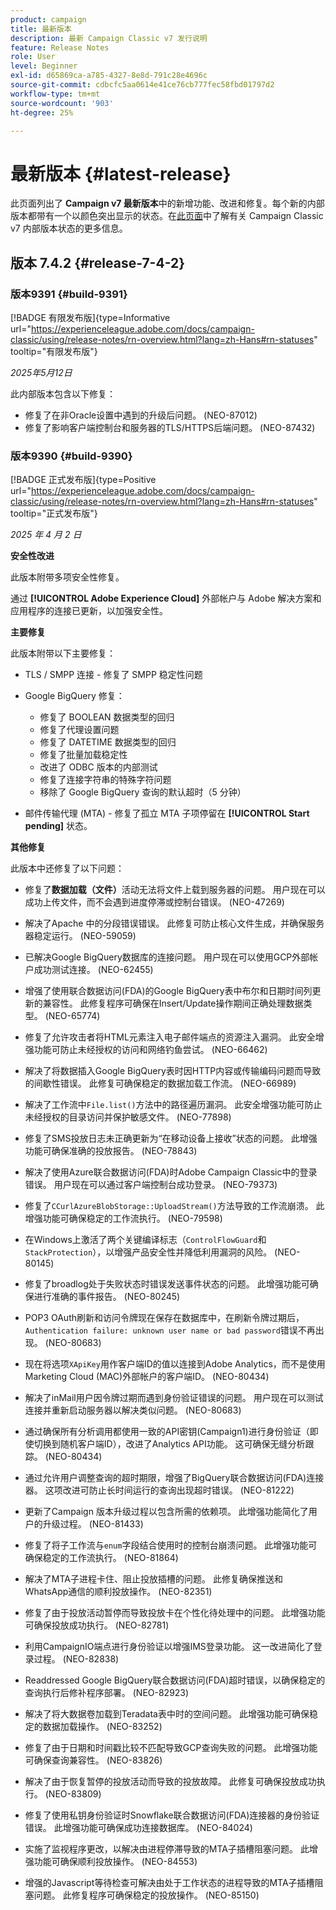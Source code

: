 ```yaml
---
product: campaign
title: 最新版本
description: 最新 Campaign Classic v7 发行说明
feature: Release Notes
role: User
level: Beginner
exl-id: d65869ca-a785-4327-8e8d-791c28e4696c
source-git-commit: cdbcfc5aa0614e41ce76cb777fec58fbd01797d2
workflow-type: tm+mt
source-wordcount: '903'
ht-degree: 25%

---
```


# 最新版本 {#latest-release}

此页面列出了 **Campaign v7 最新版本**&#x200B;中的新增功能、改进和修复。每个新的内部版本都带有一个以颜色突出显示的状态。在[此页面](rn-overview.md)中了解有关 Campaign Classic v7 内部版本状态的更多信息。

## 版本 7.4.2  {#release-7-4-2}

### 版本9391 {#build-9391}

[!BADGE 有限发布版]{type=Informative url="https://experienceleague.adobe.com/docs/campaign-classic/using/release-notes/rn-overview.html?lang=zh-Hans#rn-statuses" tooltip="有限发布版"}

_2025年5月12日_

此内部版本包含以下修复：

* 修复了在非Oracle设置中遇到的升级后问题。 (NEO-87012)
* 修复了影响客户端控制台和服务器的TLS/HTTPS后端问题。 (NEO-87432)

### 版本9390 {#build-9390}

[!BADGE 正式发布版]{type=Positive url="https://experienceleague.adobe.com/docs/campaign-classic/using/release-notes/rn-overview.html?lang=zh-Hans#rn-statuses" tooltip="正式发布版"}

_2025 年 4 月 2 日_

<!--
### Compatibility updates {#comp-7-4-2}

This release comes with the following compatibility updates:

* JQuery library update: fixes multiple UI issues (reports, web apps)
* PostgreSQL 15 and 16

-->

**安全性改进**

此版本附带多项安全性修复。

通过 **[!UICONTROL Adobe Experience Cloud]** 外部帐户与 Adobe 解决方案和应用程序的连接已更新，以加强安全性。

**主要修复**

此版本附带以下主要修复：

* TLS / SMPP 连接 - 修复了 SMPP 稳定性问题

* Google BigQuery 修复：

   * 修复了 BOOLEAN 数据类型的回归
   * 修复了代理设置问题
   * 修复了 DATETIME 数据类型的回归
   * 修复了批量加载稳定性
   * 改进了 ODBC 版本的内部测试
   * 修复了连接字符串的特殊字符问题
   * 移除了 Google BigQuery 查询的默认超时（5 分钟）

* 邮件传输代理 (MTA) - 修复了孤立 MTA 子项停留在 **[!UICONTROL Start pending]** 状态。


**其他修复**

此版本中还修复了以下问题：

* 修复了&#x200B;**数据加载（文件）**&#x200B;活动无法将文件上载到服务器<!--after an upgrade to version 8.3.8-->的问题。 用户现在可以成功上传文件，而不会遇到进度停滞或控制台错误。 (NEO-47269)

* 解决了Apache <!--following an upgrade to Adobe Campaign Classic 7.2.2 build 9349-->中的分段错误错误。 此修复可防止核心文件生成，并确保服务器稳定运行。 (NEO-59059)

* 已解决Google BigQuery数据库<!--after upgrading to version 7.3.3 build 9359-->的连接问题。 用户现在可以使用GCP外部帐户成功测试连接。 (NEO-62455)

* 增强了使用联合数据访问(FDA)的Google BigQuery表中布尔和日期时间列更新的兼容性。 此修复程序可确保在Insert/Update操作期间正确处理数据类型。 (NEO-65774)

* 修复了允许攻击者将HTML元素注入电子邮件端点的资源注入漏洞。 此安全增强功能可防止未经授权的访问和网络钓鱼尝试。 (NEO-66462)

* 解决了将数据插入Google BigQuery表时因HTTP内容或传输编码问题而导致的间歇性错误。 此修复可确保稳定的数据加载工作流。 (NEO-66989)

* 解决了工作流中`File.list()`方法中的路径遍历漏洞。 此安全增强功能可防止未经授权的目录访问并保护敏感文件。 (NEO-77898)

* 修复了SMS投放日志未正确更新为“在移动设备上接收”状态的问题。 此增强功能可确保准确的投放报告。 (NEO-78843)

* 解决了使用Azure联合数据访问(FDA)时Adobe Campaign Classic中的登录错误。 用户现在可以通过客户端控制台成功登录。 (NEO-79373)

* 修复了`CCurlAzureBlobStorage::UploadStream()`方法导致的工作流崩溃。 此增强功能可确保稳定的工作流执行。 (NEO-79598)

* 在Windows上激活了两个关键编译标志（`ControlFlowGuard`和`StackProtection`），以增强产品安全性并降低利用漏洞的风险。 (NEO-80145)

* 修复了broadlog处于失败状态时错误发送事件状态的问题。 此增强功能可确保进行准确的事件报告。 (NEO-80245)

* POP3 OAuth刷新和访问令牌现在保存在数据库中，在刷新令牌过期后，`Authentication failure: unknown user name or bad password`错误不再出现。 (NEO-80683)

* 现在将选项`XApiKey`用作客户端ID的值以连接到Adobe Analytics，而不是使用Marketing Cloud (MAC)外部帐户的客户端ID。 (NEO-80434)

* 解决了inMail用户因令牌过期而遇到身份验证错误的问题。 用户现在可以测试连接并重新启动服务器以解决类似问题。 (NEO-80683)

* 通过确保所有分析调用都使用一致的API密钥(Campaign1)进行身份验证（即使切换到随机客户端ID），改进了Analytics API功能。 这可确保无缝分析跟踪。 (NEO-80434)

* 通过允许用户调整查询的超时期限，增强了BigQuery联合数据访问(FDA)连接器。 这项改进可防止长时间运行的查询出现超时错误。 (NEO-81222)

* 更新了Campaign <!--7.4.1-->版本升级过程以包含所需的依赖项。 此增强功能简化了用户的升级过程。 (NEO-81433)

* 修复了将子工作流与`enum`字段结合使用时的控制台崩溃问题。 此增强功能可确保稳定的工作流执行。 (NEO-81864)

* 解决了MTA子进程卡住、阻止投放插槽的问题。 此修复确保推送和WhatsApp通信的顺利投放操作。 (NEO-82351)

* 修复了由于投放活动暂停而导致投放卡在个性化待处理中的问题。 此增强功能可确保投放成功执行。 (NEO-82781)

* 利用CampaignIO端点进行身份验证以增强IMS登录功能。 这一改进简化了登录过程。 (NEO-82838)

* Readdressed Google BigQuery联合数据访问(FDA)超时错误，以确保稳定的查询执行后修补程序部署。 (NEO-82923)

* 解决了将大数据卷加载到Teradata表中时的空间问题。 此增强功能可确保稳定的数据加载操作。 (NEO-83252)

* 修复了由于日期和时间戳比较<!--after upgrading to version 9383-->不匹配导致GCP查询失败的问题。 此增强功能可确保查询兼容性。 (NEO-83826)

* 解决了由于恢复暂停的投放活动而导致的投放故障。 此修复可确保投放成功执行。 (NEO-83809)

* 修复了使用私钥身份验证时Snowflake联合数据访问(FDA)连接器的身份验证错误。 此增强功能可确保成功连接数据库。 (NEO-84024)

* 实施了监视程序更改，以解决由进程停滞导致的MTA子插槽阻塞问题。 此增强功能可确保顺利投放操作。 (NEO-84553)

* 增强的Javascript等待检查可解决由处于工作状态的进程导致的MTA子插槽阻塞问题。 此修复程序可确保稳定的投放操作。 (NEO-85150)

